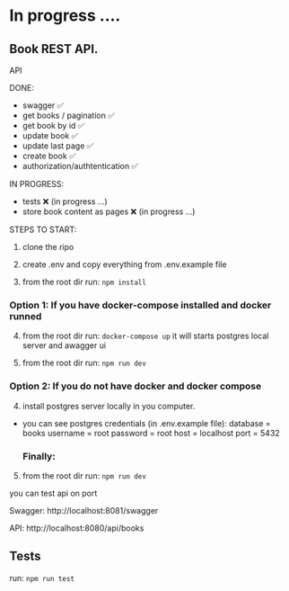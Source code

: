 # In progress ....

## Book REST API.

API

DONE:

- swagger ✅
- get books / pagination ✅
- get book by id ✅
- update book ✅
- update last page ✅
- create book ✅
- authorization/authtentication ✅

IN PROGRESS:

- tests ❌ (in progress ...)
- store book content as pages ❌ (in progress ...)

STEPS TO START:

1. clone the ripo

2. create .env and copy everything from .env.example file

3. from the root dir run: `npm install`

### Option 1: If you have docker-compose installed and docker runned

4. from the root dir run: `docker-compose up` it will starts postgres local server and awagger ui

5. from the root dir run: `npm run dev`

### Option 2: If you do not have docker and docker compose

4. install postgres server locally in you computer.

- you can see postgres credentials (in .env.example file):
  database = books
  username = root
  password = root
  host = localhost
  port = 5432

  ### Finally:

5. from the root dir run: `npm run dev`

you can test api on port

Swagger: http://localhost:8081/swagger

API: http://localhost:8080/api/books

## Tests

run: `npm run test`
